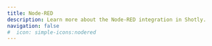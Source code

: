 ```yaml
---
title: Node-RED
description: Learn more about the Node-RED integration in Shotly.
navigation: false
#  icon: simple-icons:nodered
---
```

